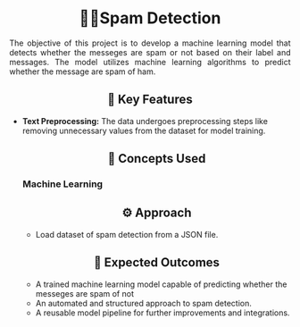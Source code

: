 <h1 align="center">📩🚫Spam Detection</h1>

<p align="justify">
The objective of this project is to develop a machine learning model that detects whether the messeges are spam or not based on their label and messages. The model utilizes machine learning algorithms to predict whether the message are spam of ham.
</p>

<h2 align="center">🚀 Key Features</h2>
<ul>
    <li><b>Text Preprocessing:</b> The data undergoes preprocessing steps like removing unnecessary values from the dataset for model training.</li>

<h2 align="center">🧠 Concepts Used</h2>

<h3>Machine Learning</h3>

<h2 align="center">⚙️ Approach</h2>
<ul>
    <li>Load dataset of spam detection from a JSON file.</li>

</ul>

<h2 align="center">🎯 Expected Outcomes</h2>
<ul>
    <li>A trained machine learning model capable of predicting whether the messeges are spam of not</li>
    <li>An automated and structured approach to spam detection.</li>
    <li>A reusable model pipeline for further improvements and integrations.</li>
</ul>
